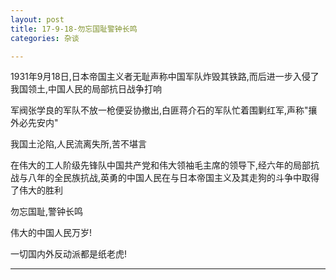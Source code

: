 ```yaml
---
layout: post
title: 17-9-18-勿忘国耻警钟长鸣
categories: 杂谈

---
```


1931年9月18日,日本帝国主义者无耻声称中国军队炸毁其铁路,而后进一步入侵了我国领土,中国人民的局部抗日战争打响

军阀张学良的军队不放一枪便妥协撤出,白匪蒋介石的军队忙着围剿红军,声称"攘外必先安内"

我国土沦陷,人民流离失所,苦不堪言

在伟大的工人阶级先锋队中国共产党和伟大领袖毛主席的领导下,经六年的局部抗战与八年的全民族抗战,英勇的中国人民在与日本帝国主义及其走狗的斗争中取得了伟大的胜利

勿忘国耻,警钟长鸣

伟大的中国人民万岁!

一切国内外反动派都是纸老虎!

---
<body>

<!-- UY BEGIN -->
<div id="uyan_frame"></div>
<script type="text/javascript" src="http://v2.uyan.cc/code/uyan.js?uid=2144771"></script>
<!-- UY END -->

</body>


